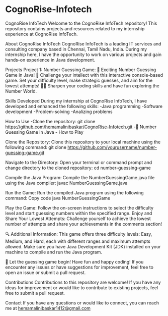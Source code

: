 # CognoRise-Infotech

CognoRise InfoTech
Welcome to the CognoRise InfoTech repository! This repository contains projects and resources related to my internship experience at CognoRise InfoTech.

About CognoRise InfoTech
CognoRise InfoTech is a leading IT services and consulting company based in Chennai, Tamil Nadu, India. During my internship here, I have the opportunity to work on various projects and gain hands-on experience in Java development.

Projects
Project 1: Number Guessing Game: 🎲 Exciting Number Guessing Game in Java! 🚀 Challenge your intellect with this interactive console-based game. Set your difficulty level, make strategic guesses, and aim for the lowest attempts! 🔢💡 Sharpen your coding skills and have fun exploring the Number World. 

Skills Developed
During my internship at CognoRise InfoTech, I have developed and enhanced the following skills:
-Java programming
-Software development
-Problem-solving
-Analizing problems

How to Use
-Clone the repository: git clone https://github.com/hemamalinibaskar/CognoRise-Infotech.git
-🚀 Number Guessing Game in Java - How to Play

Clone the Repository:
Clone this repository to your local machine using the following command:
git clone https://github.com/yourusername/number-guessing-game.git

Navigate to the Directory:
Open your terminal or command prompt and change directory to the cloned repository:
cd number-guessing-game

Compile the Java Program:
Compile the NumberGuessingGame.java file using the Java compiler:
javac NumberGuessingGame.java

Run the Game:
Run the compiled Java program using the following command:
Copy code
java NumberGuessingGame

Play the Game:
Follow the on-screen instructions to select the difficulty level and start guessing numbers within the specified range.
Enjoy and Share Your Lowest Attempts:
Challenge yourself to achieve the lowest number of attempts and share your achievements in the comments section!

🔍 Additional Information:
This game offers three difficulty levels: Easy, Medium, and Hard, each with different ranges and maximum attempts allowed.
Make sure you have Java Development Kit (JDK) installed on your machine to compile and run the Java program.

🎉 Let the guessing game begin! Have fun and happy coding! If you encounter any issues or have suggestions for improvement, feel free to open an issue or submit a pull request.

Contributions
Contributions to this repository are welcome! If you have any ideas for improvement or would like to contribute to existing projects, feel free to submit a pull request.

Contact
If you have any questions or would like to connect, you can reach me at hemamalinibaskar1412@gmail.com
